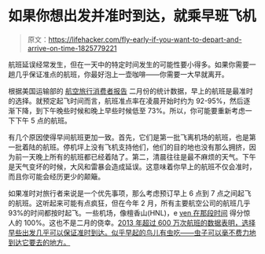 # 如果你想出发并准时到达，就乘早班飞机

> 原文：<https://lifehacker.com/fly-early-if-you-want-to-depart-and-arrive-on-time-1825779221>

航班延误经常发生，但在一天中的特定时间发生的可能性要小得多。如果你需要一趟几乎保证准点的航班，你最好泡上一壶咖啡——你需要一大早就离开。



根据美国运输部的 [航空旅行消费者报告](https://www.transportation.gov/sites/dot.gov/files/docs/resources/individuals/aviation-consumer-protection/308801/2018-april-atcr.pdf) 二月份的统计数据，早上的航班是最准时的选择。就预定起飞时间而言，航班准点率在凌晨开始时约为 92-95%，然后逐渐下降，到下午晚些时候和晚上早些时候低至 73%。所以，你可能要重新考虑一下下午 5 点的航班。

有几个原因使得早间航班更加一致。首先，它们是第一批飞离机场的航班，也是第一批着陆的航班。停机坪上没有飞机支持他们，他们的目的地也没有那么拥挤，因为前一天晚上所有的航班都已经着陆了。第二，清晨往往是最不麻烦的天气。下午是天气变坏的时候，大风和雷暴会造成延误。这意味着你早上的航班不仅会准时，而且你可能会经历更少的颠簸。

如果准时对旅行者来说是一个优先事项，那么考虑预订早上 6 点到 7 点之间起飞的航班。这听起来可能有点疯狂，但在今年 2 月，所有主要航空公司的航班几乎 93%的时间都按时起飞。一些机场，像檀香山(HNL)，e [ven 在那段时间](https://thepointsguy.com/news/early-morning-flyers-caught-the-most-on-time-flights-in-february/) 得分惊人的 100%。这也不是二月的侥幸。[2013 年超过 600 万次航班的数据表明，选择早些出发几乎可以保证准时到达。似乎早起的鸟儿有虫吃——虫子可以毫不费力地到达它要去的地方。](https://fivethirtyeight.com/features/fly-early-arrive-on-time/)